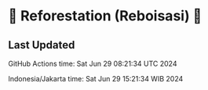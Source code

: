 
# 🌳 Reforestation (Reboisasi) 🌲

## Last Updated

GitHub Actions time: Sat Jun 29 08:21:34 UTC 2024

Indonesia/Jakarta time: Sat Jun 29 15:21:34 WIB 2024
